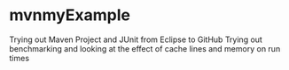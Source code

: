 # mvnmyExample
Trying out Maven Project and JUnit from Eclipse to GitHub
Trying out benchmarking and looking at the effect of cache lines and memory on run times
